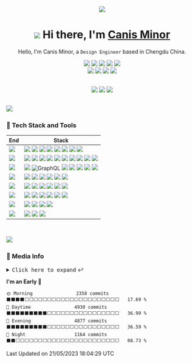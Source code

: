 <div align="center">

![](https://github.com/canisminor1990/canisminor1990/blob/main/welcome.png?raw=true)

<h1 align="center"><img src="https://media.giphy.com/media/VgCDAzcKvsR6OM0uWg/giphy.gif" width="50px" style="max-width: 100%;"> Hi there, I'm <a href="https://github.com/canisminor1990">Canis Minor</a></h1>

Hello, I'm Canis Minor, a `Design Engineer` based in Chengdu China.

![][HTML] ![][JavaScript] ![][TypeScript] ![][CSS] ![][Sh] <br /> [![][website-shield]][website-url] [![][qq-shield]][qq-url] [![][wechat-shield]][wechat-url] [![][follow-shield]][follow-url]

<!-- Lang -->

[HTML]: https://img.shields.io/badge/-HTML-E34F26?style=flat&logo=html5&logoColor=white
[JavaScript]: https://img.shields.io/badge/-JavaScript-C69D00?style=flat&logoColor=white&logo=javascript
[TypeScript]: https://img.shields.io/badge/-TypeScript-2f74c0?style=flat&logoColor=white&logo=typescript
[CSS]: https://img.shields.io/badge/-CSS-254bdd?style=flat&logoColor=white&logo=css3
[Sh]: https://img.shields.io/badge/-Shell-444?style=flat&logoColor=white&logo=powershell

<!-- Social -->
  
[website-shield]: https://img.shields.io/website?down_message=offline&label=canisminor.cc&up_message=online&url=https%3A%2F%2Fcanisminor.cc
[website-url]: https://canisminor.cc
[qq-shield]: https://img.shields.io/badge/-40073838-white?style=social&logoColor=black&logo=tencentqq
[qq-url]: http://wpa.qq.com/msgrd?v=3&uin=40073838&site=qq&menu=yes
[wechat-shield]: https://img.shields.io/badge/-canisminor-white?style=social&logoColor=black&logo=wechat
[wechat-url]: https://canisminor.cc/img/qrcode.png
[chat-shield]: https://img.shields.io/badge/-Chat-white?style=social&logo=github&logoColor=black
[chat-url]: https://github.com/canisminor1990/canisminor1990/issues/1
[follow-shield]: https://img.shields.io/github/followers/canisminor1990?label=Follow&style=social
[follow-url]: https://github.com/canisminor1990

</div>

<br/>

<div align="center">
<img height="148" src="https://github-readme-stats.vercel.app/api?username=canisminor1990&show_icons=true&theme=radical&title_color=fff&text_color=fff&icon_color=90774f&bg_color=151515"/>

<img height="148" src="https://github-readme-stats.vercel.app/api/top-langs/?username=canisminor1990&layout=compact&title_color=fff&text_color=fff&icon_color=90774f&bg_color=151515"/>

<img height="148" src="https://steam-stat.vercel.app/api?profileName=CanisMinor"/>
</div>

<br/>

![][split]

### 💫 Tech Stack and Tools

| End | Stack |
| --- | --- |
| ![][Design] | ![][Adobe] ![][Sketch] ![][Figma] ![][Blender] ![][Cinema4D] ![][Stable Diffusion] ![][SAI] ![][Live2D] |
| ![][Frontend] | ![][React] ![][Zustand] ![][ReactSpring] ![][Antd] ![][Styled] ![][Umi] ![][DUMI] ![][Electron] ![][Three] ![][ReactThree] |
| ![][Backend] | ![][Node] ![GraphQL] ![][SQLite] ![][MongoDB] ![][PostgreSQL] ![][Nginx] ![][Egg] |
| ![][Devops] | ![][Docker] ![][GitHub Action] ![][Semantic] ![][Gitmoji] ![][Vercel] ![][Prettier] |
| ![][IDE] | ![][Webstorm] ![][DataGrap] ![][VS Code] ![][Sublime] ![][Gitpod] ![][CodeSandbBox] |
| ![][OS] | ![][MacOS] ![][Win11] ![][Ubuntu] ![][CentOS] ![][Debian] ![][OpenWRT] |
| ![][Shell] | ![][iTerm] ![][Windows Terminal] ![][Fish Shell] ![][Oh My Posh] |
| ![][Other] | ![][SketchPlugin] ![][ChatGPT] ![][Notion] |

<!-- Title -->

[Design]: https://img.shields.io/badge/-Design-151515?style=flat-square
[Frontend]: https://img.shields.io/badge/-Frontend-151515?style=flat-square
[Backend]: https://img.shields.io/badge/-Backend-151515?style=flat-square
[Devops]: https://img.shields.io/badge/-Devops-151515?style=flat-square
[IDE]: https://img.shields.io/badge/-IDE-151515?style=flat-square
[OS]: https://img.shields.io/badge/-OS-151515?style=flat-square
[Shell]: https://img.shields.io/badge/-Shell-151515?style=flat-square
[Other]: https://img.shields.io/badge/-Other-151515?style=flat-square

<!-- Design -->

[Adobe]: https://img.shields.io/badge/-Adobe-151515?style=flat-square&logoColor=white&logo=adobe
[Sketch]: https://img.shields.io/badge/-Sketch-151515?style=flat-square&logoColor=white&logo=sketch
[Figma]: https://img.shields.io/badge/-Figma-151515?style=flat-square&logoColor=white&logo=figma
[Blender]: https://img.shields.io/badge/-Blender-151515?style=flat-square&logoColor=white&logo=blender
[Cinema4D]: https://img.shields.io/badge/-Cinema4D-151515?style=flat-square&logoColor=white&logo=cinema4d
[SAI]: https://img.shields.io/badge/-SAI-151515?style=flat-square&logoColor=white
[Live2D]: https://img.shields.io/badge/-Live2D-151515?style=flat-square&logoColor=white

<!-- Frontend -->

[React]: https://img.shields.io/badge/-React-151515?style=flat-square&logoColor=white&logo=react
[Antd]: https://img.shields.io/badge/-Ant_Design-151515?style=flat-square&logoColor=white&logo=ant-design
[UMI]: https://img.shields.io/badge/-UMI-151515?style=flat-square&logoColor=white
[DUMI]: https://img.shields.io/badge/-DUMI-151515?style=flat-square&logoColor=white
[Styled]: https://img.shields.io/badge/-Styled_Components-151515?style=flat-square&logo=styled-components&logoColor=white
[Three]: https://img.shields.io/badge/-Three.js-151515?style=flat-square&logoColor=white&logo=threedotjs
[Electron]: https://img.shields.io/badge/-Electron-151515?style=flat-square&logoColor=white&logo=electron
[Zustand]: https://img.shields.io/badge/-🐻_Zustand-151515?style=flat-square
[ReactSpring]: https://img.shields.io/badge/-✌️_React_Spring-151515?style=flat-square
[ReactThree]: https://img.shields.io/badge/-🇨🇭_React_Three-151515?style=flat-square


<!-- Backend -->

[Node]: https://img.shields.io/badge/-Node.js-151515?style=flat-square&logoColor=white&logo=node.js
[Egg]: https://img.shields.io/badge/-Egg-151515?style=flat-square&logoColor=white&logo
[SQLite]: https://img.shields.io/badge/-SQLite-151515?style=flat-square&logoColor=white&logo=sqlite
[PostgreSQL]: https://img.shields.io/badge/-PostgreSQL-151515?style=flat-square&logoColor=white&logo=postgresql
[MongoDB]: https://img.shields.io/badge/-MongoDB-151515?style=flat-square&logoColor=white&logo=mongodb
[Nginx]: https://img.shields.io/badge/-Nginx-151515?style=flat-square&logoColor=white&logo=nginx
[GraphQL]: https://img.shields.io/badge/-GraphQL-151515?style=flat-square&logoColor=white&logo=graphql

<!-- Devops -->

[Docker]: https://img.shields.io/badge/-Docker-151515?style=flat-square&logoColor=white&logo=docker
[GitHub Action]: https://img.shields.io/badge/-GitHub_Actions-151515?style=flat-square&logoColor=white&logo=github
[Gitmoji]: https://img.shields.io/badge/-😉_Gitmoji_Commit_Workflow-151515?style=flat-square
[Semantic]: https://img.shields.io/badge/-Semantic-151515?style=flat-square&logoColor=white&logo=semanticrelease
[Vercel]: https://img.shields.io/badge/-Vercel-151515?style=flat-square&logoColor=white&logo=vercel
[Prettier]: https://img.shields.io/badge/-Prettier-151515?style=flat-square&logoColor=white&logo=prettier

<!-- IDE -->

[Webstorm]: https://img.shields.io/badge/-Webstorm-151515?style=flat-square&logoColor=white&logo=webstorm
[DataGrap]: https://img.shields.io/badge/-DataGrap-151515?style=flat-square&logoColor=white&logo=datagrip
[VS Code]: https://img.shields.io/badge/-VS_Code-151515?style=flat-square&logoColor=white&logo=visualstudiocode
[Sublime]: https://img.shields.io/badge/-Sublime-151515?style=flat-square&logoColor=white&logo=sublimetext
[Gitpod]: https://img.shields.io/badge/-Gitpod-151515?style=flat-square&logoColor=white&logo=gitpod
[CodeSandbBox]: https://img.shields.io/badge/-Code_Sand_Box-151515?style=flat-square&logoColor=white&logo=codesandbox

<!-- OS -->

[MacOS]: https://img.shields.io/badge/-MacOS-151515?style=flat-square&logoColor=white&logo=apple
[Win11]: https://img.shields.io/badge/-Win11-151515?style=flat-square&logoColor=white&logo=windows11
[Ubuntu]: https://img.shields.io/badge/-Ubuntu-151515?style=flat-square&logoColor=white&logo=ubuntu
[CentOS]: https://img.shields.io/badge/-CentOS-151515?style=flat-square&logoColor=white&logo=centos
[Debian]: https://img.shields.io/badge/-Debian-151515?style=flat-square&logoColor=white&logo=debian
[OpenWRT]: https://img.shields.io/badge/-OpenWRT-151515?style=flat-square&logoColor=white&logo=openwrt

<!-- Shell -->

[iTerm]: https://img.shields.io/badge/-iTerm-151515?style=flat-square&logoColor=white&logo=iterm2
[Windows Terminal]: https://img.shields.io/badge/-Windows_Terminal-151515?style=flat-square&logoColor=white&logo=windowsterminal
[Fish Shell]: https://img.shields.io/badge/-Fish_Shell-151515?style=flat-square&logoColor=white
[Oh My Posh]: https://img.shields.io/badge/-Oh_My_Posh-151515?style=flat-square&logoColor=white

<!-- Other -->

[SketchPlugin]: https://img.shields.io/badge/-Sketch_Plugin_Dev-151515?style=flat-square&logoColor=white&logo=sketch
[ChatGPT]: https://img.shields.io/badge/-ChatGPT-151515?style=flat-square&logoColor=white&logo=openai
[Stable Diffusion]: https://img.shields.io/badge/-🤗_Stable_Diffusion-151515?style=flat-square&logoColor=white
[Notion]: https://img.shields.io/badge/-Notion-151515?style=flat-square&logoColor=white&logo=notion

<br/>

![][split]

### 👀 Media Info

<details>
  <summary><kbd>Click here to expand</kbd> ↩️</summary>
<br>
<div align="center">
  
<img width="390" alt="Left" src="https://raw.githubusercontent.com/canisminor1990/canisminor1990/main/assets/left.svg">
<img width="16"/>
<img width="390" alt="Right" src="https://raw.githubusercontent.com/canisminor1990/canisminor1990/main/assets/right.svg">
  
</div>
  
</details>

<!--START_SECTION:waka-->
**I'm an Early 🐤** 

```text
🌞 Morning                2358 commits        ⬛⬛⬛⬛⬜⬜⬜⬜⬜⬜⬜⬜⬜⬜⬜⬜⬜⬜⬜⬜⬜⬜⬜⬜⬜   17.69 % 
🌆 Daytime                4930 commits        ⬛⬛⬛⬛⬛⬛⬛⬛⬛⬜⬜⬜⬜⬜⬜⬜⬜⬜⬜⬜⬜⬜⬜⬜⬜   36.99 % 
🌃 Evening                4877 commits        ⬛⬛⬛⬛⬛⬛⬛⬛⬛⬜⬜⬜⬜⬜⬜⬜⬜⬜⬜⬜⬜⬜⬜⬜⬜   36.59 % 
🌙 Night                  1164 commits        ⬛⬛⬜⬜⬜⬜⬜⬜⬜⬜⬜⬜⬜⬜⬜⬜⬜⬜⬜⬜⬜⬜⬜⬜⬜   08.73 % 
```



 Last Updated on 21/05/2023 18:04:29 UTC
<!--END_SECTION:waka-->

[split]: https://raw.githubusercontent.com/andreasbm/readme/master/assets/lines/rainbow.png
